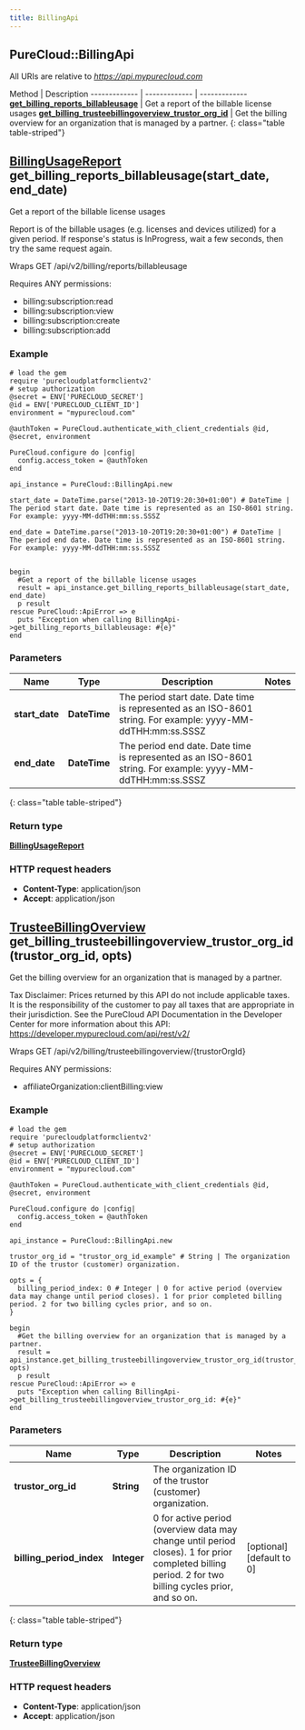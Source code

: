 ```yaml
---
title: BillingApi
---
```


## PureCloud::BillingApi

All URIs are relative to *https://api.mypurecloud.com*

Method | Description
------------- | ------------- | -------------
[**get_billing_reports_billableusage**](BillingApi.html#get_billing_reports_billableusage) | Get a report of the billable license usages
[**get_billing_trusteebillingoverview_trustor_org_id**](BillingApi.html#get_billing_trusteebillingoverview_trustor_org_id) | Get the billing overview for an organization that is managed by a partner.
{: class="table table-striped"}

<a name="get_billing_reports_billableusage"></a>

## [**BillingUsageReport**](BillingUsageReport.html) get_billing_reports_billableusage(start_date, end_date)



Get a report of the billable license usages

Report is of the billable usages (e.g. licenses and devices utilized) for a given period. If response's status is InProgress, wait a few seconds, then try the same request again.

Wraps GET /api/v2/billing/reports/billableusage 

Requires ANY permissions: 

* billing:subscription:read
* billing:subscription:view
* billing:subscription:create
* billing:subscription:add


### Example
```{"language":"ruby"}
# load the gem
require 'purecloudplatformclientv2'
# setup authorization
@secret = ENV['PURECLOUD_SECRET']
@id = ENV['PURECLOUD_CLIENT_ID']
environment = "mypurecloud.com"

@authToken = PureCloud.authenticate_with_client_credentials @id, @secret, environment

PureCloud.configure do |config|
  config.access_token = @authToken
end

api_instance = PureCloud::BillingApi.new

start_date = DateTime.parse("2013-10-20T19:20:30+01:00") # DateTime | The period start date. Date time is represented as an ISO-8601 string. For example: yyyy-MM-ddTHH:mm:ss.SSSZ

end_date = DateTime.parse("2013-10-20T19:20:30+01:00") # DateTime | The period end date. Date time is represented as an ISO-8601 string. For example: yyyy-MM-ddTHH:mm:ss.SSSZ


begin
  #Get a report of the billable license usages
  result = api_instance.get_billing_reports_billableusage(start_date, end_date)
  p result
rescue PureCloud::ApiError => e
  puts "Exception when calling BillingApi->get_billing_reports_billableusage: #{e}"
end
```

### Parameters

Name | Type | Description  | Notes
------------- | ------------- | ------------- | -------------
 **start_date** | **DateTime**| The period start date. Date time is represented as an ISO-8601 string. For example: yyyy-MM-ddTHH:mm:ss.SSSZ |  |
 **end_date** | **DateTime**| The period end date. Date time is represented as an ISO-8601 string. For example: yyyy-MM-ddTHH:mm:ss.SSSZ |  |
{: class="table table-striped"}


### Return type

[**BillingUsageReport**](BillingUsageReport.html)

### HTTP request headers

 - **Content-Type**: application/json
 - **Accept**: application/json



<a name="get_billing_trusteebillingoverview_trustor_org_id"></a>

## [**TrusteeBillingOverview**](TrusteeBillingOverview.html) get_billing_trusteebillingoverview_trustor_org_id(trustor_org_id, opts)



Get the billing overview for an organization that is managed by a partner.

Tax Disclaimer: Prices returned by this API do not include applicable taxes. It is the responsibility of the customer to pay all taxes that are appropriate in their jurisdiction. See the PureCloud API Documentation in the Developer Center for more information about this API: https://developer.mypurecloud.com/api/rest/v2/

Wraps GET /api/v2/billing/trusteebillingoverview/{trustorOrgId} 

Requires ANY permissions: 

* affiliateOrganization:clientBilling:view


### Example
```{"language":"ruby"}
# load the gem
require 'purecloudplatformclientv2'
# setup authorization
@secret = ENV['PURECLOUD_SECRET']
@id = ENV['PURECLOUD_CLIENT_ID']
environment = "mypurecloud.com"

@authToken = PureCloud.authenticate_with_client_credentials @id, @secret, environment

PureCloud.configure do |config|
  config.access_token = @authToken
end

api_instance = PureCloud::BillingApi.new

trustor_org_id = "trustor_org_id_example" # String | The organization ID of the trustor (customer) organization.

opts = { 
  billing_period_index: 0 # Integer | 0 for active period (overview data may change until period closes). 1 for prior completed billing period. 2 for two billing cycles prior, and so on.
}

begin
  #Get the billing overview for an organization that is managed by a partner.
  result = api_instance.get_billing_trusteebillingoverview_trustor_org_id(trustor_org_id, opts)
  p result
rescue PureCloud::ApiError => e
  puts "Exception when calling BillingApi->get_billing_trusteebillingoverview_trustor_org_id: #{e}"
end
```

### Parameters

Name | Type | Description  | Notes
------------- | ------------- | ------------- | -------------
 **trustor_org_id** | **String**| The organization ID of the trustor (customer) organization. |  |
 **billing_period_index** | **Integer**| 0 for active period (overview data may change until period closes). 1 for prior completed billing period. 2 for two billing cycles prior, and so on. | [optional] [default to 0] |
{: class="table table-striped"}


### Return type

[**TrusteeBillingOverview**](TrusteeBillingOverview.html)

### HTTP request headers

 - **Content-Type**: application/json
 - **Accept**: application/json




